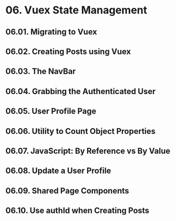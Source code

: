 # 06. Vuex State Management

## 06.01. Migrating to Vuex

## 06.02. Creating Posts using Vuex

## 06.03. The NavBar

## 06.04. Grabbing the Authenticated User

## 06.05. User Profile Page

## 06.06. Utility to Count Object Properties

## 06.07. JavaScript: By Reference vs By Value

## 06.08. Update a User Profile

## 06.09. Shared Page Components

## 06.10. Use authId when Creating Posts
